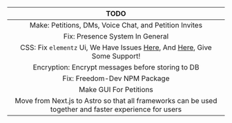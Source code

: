 |                                                                                        TODO                                                                                        |
| :--------------------------------------------------------------------------------------------------------------------------------------------------------------------------------: |
|                                                               Make: Petitions, DMs, Voice Chat, and Petition Invites                                                               |
|                                                                          Fix: Presence System In General                                                                           |
| CSS: Fix `elementz` Ui, We Have Issues [Here](https://github.com/elementz-ui/elementz/issues/9), And [Here](https://github.com/elementz-ui/elementz/issues/10), Give Some Support! |
|                                                                 Encryption: Encrypt messages before storing to DB                                                                  |
|                                                                            Fix: Freedom-Dev NPM Package                                                                            |
|                                                                               Make GUI For Petitions                                                                               |
|                                       Move from Next.js to Astro so that all frameworks can be used together and faster experience for users                                       |
